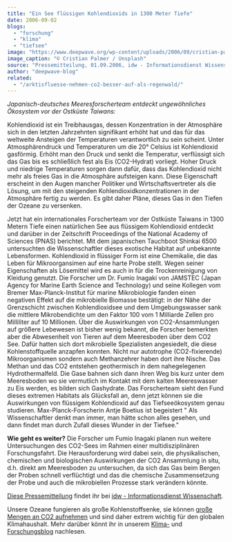 ```yaml
---
title: "Ein See flüssigen Kohlendioxids in 1300 Meter Tiefe"
date: 2006-09-02
blogs: 
  - "forschung"
  - "klima"
  - "tiefsee"
image: "https://www.deepwave.org/wp-content/uploads/2006/09/cristian-palmer-XexawgzYOBc-unsplash-scaled.jpg"
image_caption: "© Cristian Palmer / Unsplash"
source: "Pressemitteilung, 01.09.2006, idw - Informationsdienst Wissenschaft"
author: "deepwave-blog"
related: 
  - "/arktisfluesse-nehmen-co2-besser-auf-als-regenwald/"
---
```


_Japanisch-deutsches Meeresforscherteam entdeckt ungewöhnliches Ökosystem vor der Ostküste Taiwans:_

Kohlendioxid ist ein Treibhausgas, dessen Konzentration in der Atmosphäre sich in den letzten Jahrzehnten signifikant erhöht hat und das für das weltweite Ansteigen der Temperaturen verantwortlich zu sein scheint. Unter Atmosphärendruck und Temperaturen um die 20° Celsius ist Kohlendioxid gasförmig. Erhöht man den Druck und senkt die Temperatur, verflüssigt sich das Gas bis es schließlich fest als Eis (CO2-Hydrat) vorliegt. Hoher Druck und niedrige Temperaturen sorgen dann dafür, dass das Kohlendioxid nicht mehr als freies Gas in die Atmosphäre aufsteigen kann. Diese Eigenschaft erscheint in den Augen mancher Politiker und Wirtschaftsvertreter als die Lösung, um mit den steigenden Kohlendioxidkonzentrationen in der Atmosphäre fertig zu werden. Es gibt daher Pläne, dieses Gas in den Tiefen der Ozeane zu versenken.

Jetzt hat ein internationales Forscherteam vor der Ostküste Taiwans in 1300 Metern Tiefe einen natürlichen See aus flüssigem Kohlendioxid entdeckt und darüber in der Zeitschrift Proceedings of the National Academy of Sciences (PNAS) berichtet. Mit dem japanischen Tauchboot Shinkai 6500 untersuchten die Wissenschaftler dieses exotische Habitat auf unbekannte Lebensformen. Kohlendioxid in flüssiger Form ist eine Chemikalie, die das Leben für Mikroorgansimen auf eine harte Probe stellt. Wegen seiner Eigenschaften als Lösemittel wird es auch in für die Trockenreinigung von Kleidung genutzt. Die Forscher um Dr. Fumio Inagaki von JAMSTEC (Japan Agency for Marine Earth Science and Technology) und seine Kollegen vom Bremer Max-Planck-Institut für marine Mikrobiologie fanden einen negativen Effekt auf die mikrobielle Biomasse bestätigt: in der Nähe der Grenzschicht zwischen Kohlendioxidsee und dem Umgebungswasser sank die mittlere Mikrobendichte um den Faktor 100 vom 1 Milliarde Zellen pro Milliliter auf 10 Millionen. Über die Auswirkungen von CO2-Ansammlungen auf größere Lebewesen ist bisher wenig bekannt, die Forscher bemerkten aber die Abwesenheit von Tieren auf dem Meeresboden über dem CO2 See. Dafür hatten sich dort mikrobielle Spezialisten angesiedelt, die diese Kohlenstoffquelle anzapfen konnten. Nicht nur autotrophe (CO2-fixierende) Mikroorganismen sondern auch Methanzehrer haben dort ihre Nische. Das Methan und das CO2 entstehen geothermisch in dem nahegelegenen Hydrothermalfeld. Die Gase bahnen sich dann ihren Weg bis kurz unter dem Meeresboden wo sie vermutlich im Kontakt mit dem kalten Meereswasser zu Eis werden, es bilden sich Gashydrate. Das Forscherteam sieht den Fund dieses extremen Habitats als Glücksfall an, denn jetzt können sie die Auswirkungen von flüssigem Kohlendioxid auf das Tiefseeökosystem genau studieren. Max-Planck-Forscherin Antje Boetius ist begeistert " Als Wissenschaftler denkt man immer, man hätte schon alles gesehen, und dann findet man durch Zufall dieses Wunder in der Tiefsee."

**Wie geht es weiter?** Die Forscher um Fumio Inagaki planen nun weitere Untersuchungen des CO2-Sees im Rahmen einer multidisziplinären Forschungsfahrt. Die Herausforderung wird dabei sein, die physikalischen, chemischen und biologischen Auswirkungen der CO2 Ansammlung in situ, d.h. direkt am Meeresboden zu untersuchen, da sich das Gas beim Bergen der Proben schnell verflüchtigt und das die chemische Zusammensetzung der Probe und auch die mikrobiellen Prozesse stark verändern könnte.

[Diese Pressemitteilung](https://idw-online.de/de/news173361) findet ihr bei [idw - Informationsdienst Wissenschaft](https://idw-online.de).

Unsere Ozeane fungieren als große Kohlenstoffsenke, sie können [große Mengen an CO2 aufnehmen](https://www.deepwave.org/arktisfluesse-nehmen-co2-besser-auf-als-regenwald/) und sind daher extrem wichtig für den globalen Klimahaushalt. Mehr darüber könnt ihr in unserem [Klima-](https://www.deepwave.org/blogs/klima/) und [Forschungsblog](https://www.deepwave.org/blogs/forschung/) nachlesen.

